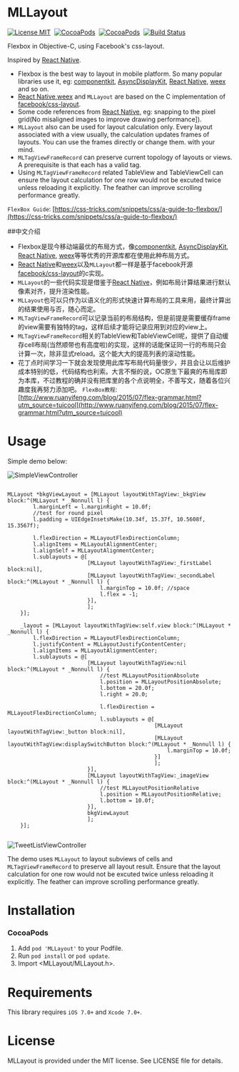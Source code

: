 MLLayout
==============
[![License MIT](https://img.shields.io/badge/license-MIT-green.svg?style=flat)](https://raw.githubusercontent.com/molon/MLLayout/master/LICENSE)&nbsp;
[![CocoaPods](http://img.shields.io/cocoapods/v/MLLayout.svg?style=flat)](http://cocoapods.org/?q=MLLayout)&nbsp;
[![CocoaPods](http://img.shields.io/cocoapods/p/MLLayout.svg?style=flat)](http://cocoapods.org/?q=MLLayout)&nbsp;
[![Build Status](https://travis-ci.org/molon/MLLayout.svg?branch=master)](https://travis-ci.org/molon/MLLayout)&nbsp;

Flexbox in Objective-C, using Facebook's css-layout.

Inspired by [React Native](https://github.com/facebook/react-native).

- Flexbox is the best way to layout in mobile platform. So many popular libraries use it, eg: [componentkit](https://github.com/facebook/componentkit), [AsyncDisplayKit](https://github.com/facebook/AsyncDisplayKit), [React Native](https://github.com/facebook/react-native), [weex](https://github.com/alibaba/weex) and so on.
- [React Native](https://github.com/facebook/react-native),[weex](https://github.com/alibaba/weex) and `MLLayout` are based on the C implementation of [facebook/css-layout](https://github.com/facebook/css-layout).
- Some code references from [React Native](https://github.com/facebook/react-native), eg: snapping to the pixel grid(No misaligned images to improve drawing performance]).
- `MLLayout` also can be used for layout calculation only. Every layout associated with a view usually, the calculation updates frames of layouts. You can use the frames directly or change them. with your mind.
- `MLTagViewFrameRecord` can preserve current topology of layouts or views. A prerequisite is that each has a valid tag.
- Using `MLTagViewFrameRecord` related TableView and TableViewCell can ensure the layout calculation for one row would not be excuted twice unless reloading it explicitly. The feather can improve scrolling performance greatly.

`FlexBox Guide`: [https://css-tricks.com/snippets/css/a-guide-to-flexbox/](https://css-tricks.com/snippets/css/a-guide-to-flexbox/)

##中文介绍

- Flexbox是现今移动端最优的布局方式，像[componentkit](https://github.com/facebook/componentkit), [AsyncDisplayKit](https://github.com/facebook/AsyncDisplayKit), [React Native](https://github.com/facebook/react-native), [weex](https://github.com/alibaba/weex)等等优秀的开源库都在使用此种布局方式。
- [React Native](https://github.com/facebook/react-native)和[weex](https://github.com/alibaba/weex)以及`MLLayout`都一样是基于facebook开源[facebook/css-layout](https://github.com/facebook/css-layout)的c实现。
- `MLLayout`的一些代码实现是借鉴于[React Native](https://github.com/facebook/react-native)，例如布局计算结果进行默认像素对齐，提升渲染性能。
- `MLLayout`也可以只作为以语义化的形式快速计算布局的工具来用，最终计算出的结果使用与否，随心而定。
- `MLTagViewFrameRecord`可以记录当前的布局结构，但是前提是需要缓存frame的view需要有独特的tag，这样后续才能将记录应用到对应的view上。
- `MLTagViewFrameRecord`相关的TableView和TableViewCell呢，提供了自动缓存cell布局(当然顺带也有高度啦)的实现，这样的话能保证同一行的布局只会计算一次，除非显式reload。这个能大大的提高列表的滚动性能。
- 花丁点时间学习一下就会发现使用此库写布局代码量很少，并且会让以后维护成本特别的低，代码结构也利索。大言不惭的说，OC原生下最爽的布局库即为本库，不过教程的确并没有把库里的各个点说明全，不善写文，随着各位兴趣度我再努力添加吧。
`FlexBox教程`: [http://www.ruanyifeng.com/blog/2015/07/flex-grammar.html?utm_source=tuicool](http://www.ruanyifeng.com/blog/2015/07/flex-grammar.html?utm_source=tuicool)

Usage
==============

Simple demo below: 

![SimpleViewController](https://github.com/molon/MLLayout/blob/master/SimpleViewController.gif?raw=true)

```

MLLayout *bkgViewLayout = [MLLayout layoutWithTagView:_bkgView block:^(MLLayout * _Nonnull l) {
        l.marginLeft = l.marginRight = 10.0f;
        //test for round pixel
        l.padding = UIEdgeInsetsMake(10.34f, 15.37f, 10.5608f, 15.3567f);
        
        l.flexDirection = MLLayoutFlexDirectionColumn;
        l.alignItems = MLLayoutAlignmentCenter;
        l.alignSelf = MLLayoutAlignmentCenter;
        l.sublayouts = @[
                         [MLLayout layoutWithTagView:_firstLabel block:nil],
                         [MLLayout layoutWithTagView:_secondLabel block:^(MLLayout * _Nonnull l) {
                             l.marginTop = 10.0f; //space
                             l.flex = -1;
                         }],
                         ];
    }];
    
    _layout = [MLLayout layoutWithTagView:self.view block:^(MLLayout * _Nonnull l) {
        l.flexDirection = MLLayoutFlexDirectionColumn;
        l.justifyContent = MLLayoutJustifyContentCenter;
        l.alignItems = MLLayoutAlignmentCenter;
        l.sublayouts = @[
                         [MLLayout layoutWithTagView:nil block:^(MLLayout * _Nonnull l) {
                             //test MLLayoutPositionAbsolute
                             l.position = MLLayoutPositionAbsolute;
                             l.bottom = 20.0f;
                             l.right = 20.0;
                             
                             l.flexDirection = MLLayoutFlexDirectionColumn;
                             l.sublayouts = @[
                                              [MLLayout layoutWithTagView:_button block:nil],
                                              [MLLayout layoutWithTagView:displaySwitchButton block:^(MLLayout * _Nonnull l) {
                                                  l.marginTop = 10.0f;
                                              }]
                                              ];
                         }],
                         [MLLayout layoutWithTagView:_imageView block:^(MLLayout * _Nonnull l) {
                             //test MLLayoutPositionRelative
                             l.position = MLLayoutPositionRelative;
                             l.bottom = 10.0f;
                         }],
                         bkgViewLayout
                         ];
    }];
    
```

![TweetListViewController](https://github.com/molon/MLLayout/blob/master/TweetListViewController.gif?raw=true)

The demo uses `MLLayout` to layout subviews of cells and `MLTagViewFrameRecord` to preserve all layout result. Ensure that the layout calculation for one row would not be excuted twice unless reloading it explicitly. The feather can improve scrolling performance greatly.


Installation
==============

### CocoaPods

1. Add `pod 'MLLayout'` to your Podfile.
2. Run `pod install` or `pod update`.
3. Import \<MLLayout/MLLayout.h\>.


Requirements
==============
This library requires `iOS 7.0+` and `Xcode 7.0+`.


License
==============
MLLayout is provided under the MIT license. See LICENSE file for details.
